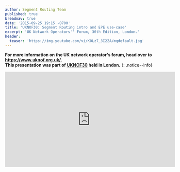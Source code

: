 ```yaml
---
author: Segment Routing Team
published: true
breadnav: true
date: '2015-09-25 19:15 -0700'
title: 'UKNOF30: Segment Routing intro and EPE use-case'
excerpt: 'UK Network Operators'' Forum, 30th Edition, London.'
header:
  teaser: 'https://img.youtube.com/vi/K0Lz7_3I2ZA/mqdefault.jpg'
---
```


**For more information on the UK network operator's forum, head over to <https://www.uknof.org.uk/>.  
This presentation was part of [UKNOF30](https://indico.uknof.org.uk/event/32/) held in London.**
{: .notice--info}  

<iframe width="560" height="315" src="https://www.youtube.com/embed/K0Lz7_3I2ZA" frameborder="0" allowfullscreen></iframe>

